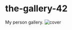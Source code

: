 # the-gallery-42
My person gallery.
![cover](https://user-images.githubusercontent.com/23237929/131724597-5ef6707f-3332-4608-b46a-5874f880158b.png)
